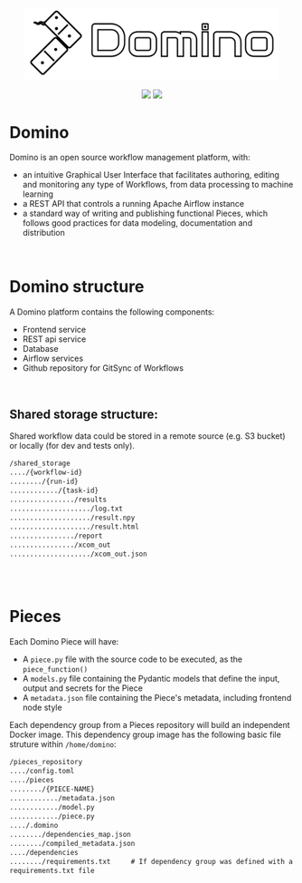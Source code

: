 

<p align="center">
  <img src="./media/logo.png" width="450" title="Domino">
</p>
<p align="center">
  <img src="https://img.shields.io/pypi/v/domino-py?color=%231BA331&label=PyPI&logo=python&logoColor=%23F7F991%20">
  <img src="https://img.shields.io/readthedocs/flowui?color=%23799194&label=Docs&logo=Read%20the%20Docs&logoColor=white" >
</p>


# Domino
Domino is an open source workflow management platform, with:

- an intuitive Graphical User Interface that facilitates authoring, editing and monitoring any type of Workflows, from data processing to machine learning
- a REST API that controls a running Apache Airflow instance
- a standard way of writing and publishing functional Pieces, which follows good practices for data modeling, documentation and distribution

<br>

# Domino structure

A Domino platform contains the following components:
- Frontend service
- REST api service
- Database
- Airflow services
- Github repository for GitSync of Workflows

<br>


## Shared storage structure:
Shared workflow data could be stored in a remote source (e.g. S3 bucket) or locally (for dev and tests only).

```
/shared_storage
..../{workflow-id}
......../{run-id}
............/{task-id}
................/results
..................../log.txt
..................../result.npy
..................../result.html
................/report
................/xcom_out
..................../xcom_out.json


```

<br>

# Pieces
Each Domino Piece will have:
- A `piece.py` file with the source code to be executed, as the `piece_function()`
- A `models.py` file containing the Pydantic models that define the input, output and secrets for the Piece
- A `metadata.json` file containing the Piece's metadata, including frontend node style

Each dependency group from a Pieces repository will build an independent Docker image. This dependency group image has the following basic file struture within `/home/domino`:
```
/pieces_repository
..../config.toml
..../pieces
......../{PIECE-NAME}
............/metadata.json    
............/model.py         
............/piece.py         
..../.domino
......../dependencies_map.json
......../compiled_metadata.json
..../dependencies
......../requirements.txt     # If dependency group was defined with a requirements.txt file
```